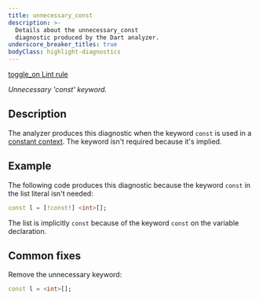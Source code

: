 ```yaml
---
title: unnecessary_const
description: >-
  Details about the unnecessary_const
  diagnostic produced by the Dart analyzer.
underscore_breaker_titles: true
bodyClass: highlight-diagnostics
---
```


<div class="tags">
  <a class="tag-label"
      href="/tools/linter-rules/unnecessary_const"
      title="Learn about the lint rule that enables this diagnostic."
      aria-label="Learn about the lint rule that enables this diagnostic."
      target="_blank">
    <span class="material-symbols" aria-hidden="true">toggle_on</span>
    <span>Lint rule</span>
  </a>
</div>

_Unnecessary 'const' keyword._

## Description

The analyzer produces this diagnostic when the keyword `const` is used in
a [constant context][]. The keyword isn't required because it's implied.

## Example

The following code produces this diagnostic because the keyword `const` in
the list literal isn't needed:

```dart
const l = [!const!] <int>[];
```

The list is implicitly `const` because of the keyword `const` on the
variable declaration.

## Common fixes

Remove the unnecessary keyword:

```dart
const l = <int>[];
```

[constant context]: /resources/glossary#constant-context
